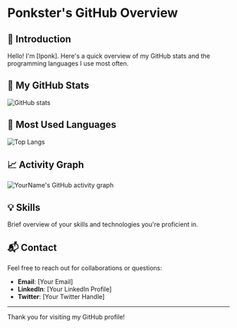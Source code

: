 # Ponkster's GitHub Overview

## 👋 Introduction
Hello! I'm [Iponk]. Here's a quick overview of my GitHub stats and the programming languages I use most often.

## 🚀 My GitHub Stats
![GitHub stats](https://github-readme-stats.vercel.app/api?username=ponkster&show_icons=true&theme=radical)

## 🌟 Most Used Languages
![Top Langs](https://github-readme-stats.vercel.app/api/top-langs/?username=ponkster&layout=compact&theme=radical)


## 📈 Activity Graph
![YourName's GitHub activity graph](https://activity-graph.herokuapp.com/graph?username=ponkster&theme=dracula)

## 💡 Skills
Brief overview of your skills and technologies you're proficient in.

## 📬 Contact
Feel free to reach out for collaborations or questions:

- **Email**: [Your Email]
- **LinkedIn**: [Your LinkedIn Profile]
- **Twitter**: [Your Twitter Handle]

---

Thank you for visiting my GitHub profile!
